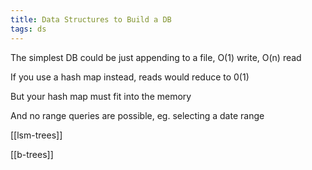 ```yaml
---
title: Data Structures to Build a DB
tags: ds
---
```


The simplest DB could be just appending to a file, O(1) write, O(n) read  

If you use a hash map instead, reads would reduce to 0(1)

But your hash map must fit into the memory 

And no range queries are possible, eg. selecting a date range 


[[lsm-trees]]

[[b-trees]]
